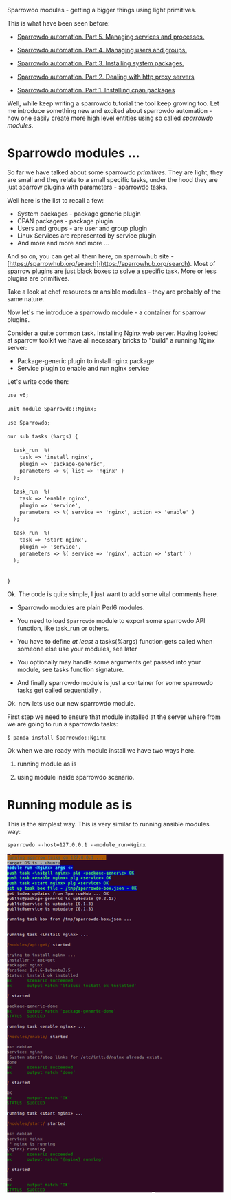 
Sparrowdo modules - getting a bigger things using light primitives.

This is what have been seen before:

* [Sparrowdo automation. Part 5. Managing services and processes.](http://blogs.perl.org/users/melezhik/2016/08/sparrowdo-automation-part-5-managing-services-and-processes.html)

* [Sparrowdo automation. Part 4. Managing users and groups.](http://blogs.perl.org/users/melezhik/2016/07/sparrowdo-automation-part-4-managing-users-and-groups.html)

* [Sparrowdo automation. Part 3. Installing system packages.](http://blogs.perl.org/users/melezhik/2016/07/sparrowdo-automation-part-3-installing-system-packages.html)

* [Sparrowdo automation. Part 2. Dealing with http proxy servers](http://blogs.perl.org/users/melezhik/2016/07/sparrowdo-automation-part-2-dealing-with-http-proxy-servers.html)

* [Sparrowdo automation. Part 1. Installing cpan packages](http://blogs.perl.org/users/melezhik/2016/07/sparrowdo-automation---installing-cpan-packages.html)


Well, while keep writing a sparrowdo tutorial the tool keep growing too. Let me introduce something new
and excited about sparrowdo automation - how one easily create more high level entities using so called
_sparrowdo modules_.

# Sparrowdo modules ... 

So far we have talked about some sparrowdo _primitives_. They are light, they are small and they
relate to a small specific tasks, under the hood they are just sparrow plugins with parameters -
sparrowdo tasks.


Well here is the list to recall a few:


- System packages - package generic plugin
- CPAN packages - package plugin
- Users and groups - are user and group plugin
- Linux Services are represented by service plugin
- And more and more and more ...

And so on, you can get all them here, on sparrowhub site - [https://sparrowhub.org/search](https://sparrowhub.org/search).
Most of sparrow plugins are just black boxes to solve a specific task. More or less plugins are primitives.

Take a look at chef resources or ansible modules - they are probably of the same nature.


Now let's me introduce a sparrowdo module - a container for sparrow plugins.

Consider a quite common task. Installing Nginx web server. Having looked at sparrow toolkit we have
all necessary bricks to "build" a running Nginx server:


- Package-generic plugin to install nginx package
- Service plugin to enable and run nginx service

Let's write code then:

    use v6;
    
    unit module Sparrowdo::Nginx;
    
    use Sparrowdo;
    
    our sub tasks (%args) {
    
      task_run  %(
        task => 'install nginx',
        plugin => 'package-generic',
        parameters => %( list => 'nginx' )
      );
    
      task_run  %(
        task => 'enable nginx',
        plugin => 'service',
        parameters => %( service => 'nginx', action => 'enable' )
      );
    
      task_run  %(
        task => 'start nginx',
        plugin => 'service',
        parameters => %( service => 'nginx', action => 'start' )
      );
    
    
    }
    
Ok. The code is quite simple, I just want to add some vital comments here.

* Sparrowdo modules are plain Perl6 modules.

* You need to load `Sparrowdo` module to export some sparrowdo API function, like task\_run or others.

* You have to define _at least_ a tasks(%args) function gets called when someone else use your modules, see later

* You optionally may handle some arguments get passed into your module, see tasks function signature.


* And finally sparrowdo module is just a container for some sparrowdo tasks get called sequentially .

Ok. now lets use our new sparrowdo module.

First step we need to ensure that module installed at the server where from we are going to run a sparrowdo tasks:

    $ panda install Sparrowdo::Nginx

Ok when we are ready with module install we have two ways here. 

1. running module as is

2. using module inside sparrowdo scenario.


# Running module as is


This is the simplest way. This is very similar to running ansible modules way:

    sparrowdo --host=127.0.0.1 --module_run=Nginx 

![install nginx server](https://raw.githubusercontent.com/melezhik/papers/master/nginx-module-run.png)




